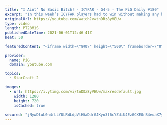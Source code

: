 ```yaml
---
title: "I Aint’ No Basic Bitch! - ICYFAR - G4-5 - The PiG Daily #180"
excerpt: "In this week’s ICYFAR players had to win without making any basic units! ICYFAR is a fun weekly challenge where I cast games submitted by viewers of all skill levels.\r  \r Follow me on social media to keep up to date: https://twitter.com/x5_PiG https://twitter.com/x5_PiG https://www.instagram.com/pigsc2/"
originalUrl: https://youtube.com/watch?v=tnDRz8yVEUw
type: video
length: PT28M1S
publishedDateTime: 2021-06-01T12:46:41Z
heat: 50

featuredContent: "<iframe width=\"800\" height=\"500\" frameborder=\"0\" src=\"https://www.youtube.com/embed/tnDRz8yVEUw\" allow=\"accelerometer; autoplay; encrypted-media; gyroscope; picture-in-picture\" allowfullscreen></iframe>"

provider:
  name: PiG
  domain: youtube.com

topics:
  - StarCraft 2

images:
  - url: https://i.ytimg.com/vi/tnDRz8yVEUw/maxresdefault.jpg
    width: 1280
    height: 720
    isCached: true

secured: "jNywDtuL0n4rLLYULRWLdpVlHDaDdrGJKyo3f6cYZdiU4EzGCXE0nB4eoaX7yEn9TpzyFR0c4dBjZJiar6/qWbCK9tzk+4J6nJGYKjCMULinBIcdfQANdVUzD4KxZIQ8kj9IIRo0oTyfiYqBDjf9dmGejlpt6AOiDnNWj5808wVrtMMluk4qYvSGecy0c3pN8fOrfhOy0tJkELTQ4NHxN1xj2WsQFe/yl4ZyT+axdXDXRQZVHnSbYIEW1sD6Qh8IOIgZ0l4nPwRGq2WsfmlP1XcMrGBq9LK3SmhiBhg8D97DX/LveBDHFbAsJI6Dy/6o0DUwo0dj35QmPZrSINNhhE/YR75xolSyUDx1LNb1X1cDGzI4z1t4CgJ0qu0Bn6rgHtFxXKMVwWoazODfRCDZpHwqOzmpy9FKjKweSO5wouc=;yqH965WHSG8tLTRXZKiJBQ=="
---
```


